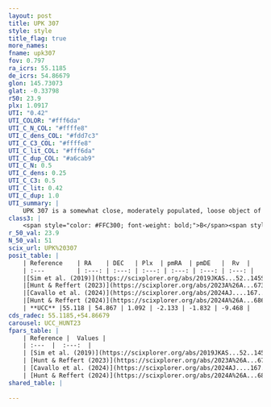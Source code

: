 ```yaml
---
layout: post
title: UPK 307
style: style
title_flag: true
more_names: 
fname: upk307
fov: 0.797
ra_icrs: 55.1185
de_icrs: 54.86679
glon: 145.73073
glat: -0.33798
r50: 23.9
plx: 1.0917
UTI: "0.42"
UTI_COLOR: "#fff6da"
UTI_C_N_COL: "#ffffe8"
UTI_C_dens_COL: "#fdd7c3"
UTI_C_C3_COL: "#ffffe8"
UTI_C_lit_COL: "#fff6da"
UTI_C_dup_COL: "#a6cab9"
UTI_C_N: 0.5
UTI_C_dens: 0.25
UTI_C_C3: 0.5
UTI_C_lit: 0.42
UTI_C_dup: 1.0
UTI_summary: |
    UPK 307 is a somewhat close, moderately populated, loose object of intermediate C3 quality. It is poorly studied in the literature.
class3: |
    <span style="color: #FFC300; font-weight: bold;">B</span><span style="color: #FFC300; font-weight: bold;">B</span>
r_50_val: 23.9
N_50_val: 51
scix_url: UPK%20307
posit_table: |
    | Reference    | RA    | DEC   | Plx  | pmRA  | pmDE   |  Rv  |
    | :---         | :---: | :---: | :---: | :---: | :---: | :---: |
    |[Sim et al. (2019)](https://scixplorer.org/abs/2019JKAS...52..145S) | 55.114 | 54.847 | -- | -2.13 | -1.82 | -- |
    |[Hunt & Reffert (2023)](https://scixplorer.org/abs/2023A%26A...673A.114H) | 54.493 | 55.18 | 1.095 | -2.175 | -1.833 | -14.605 |
    |[Cavallo et al. (2024)](https://scixplorer.org/abs/2024AJ....167...12C) | 55.185 | 54.864 | 1.099 | -- | -- | -- |
    |[Hunt & Reffert (2024)](https://scixplorer.org/abs/2024A%26A...686A..42H) | 54.493 | 55.18 | 1.095 | -2.175 | -1.833 | -14.605 |
    | **UCC** |55.118 | 54.867 | 1.092 | -2.133 | -1.832 | -9.468 | 
cds_radec: 55.1185,+54.86679
carousel: UCC_HUNT23
fpars_table: |
    | Reference |  Values |
    | :---  |  :---:  |
    | [Sim et al. (2019)](https://scixplorer.org/abs/2019JKAS...52..145S) | `d_pc=893, log(age)=7.25` |
    | [Hunt & Reffert (2023)](https://scixplorer.org/abs/2023A%26A...673A.114H) | `AV50=2.086, diffAV50=1.898, MOD50=9.686, logAge50=7.35` |
    | [Cavallo et al. (2024)](https://scixplorer.org/abs/2024AJ....167...12C) | `AV50=2.55, dMod50=9.85, logAge50=7.1, [Fe/H]50=-0.09` |
    | [Hunt & Reffert (2024)](https://scixplorer.org/abs/2024A%26A...686A..42H) | `MassJ=162.516` |
shared_table: |
    
---
```

